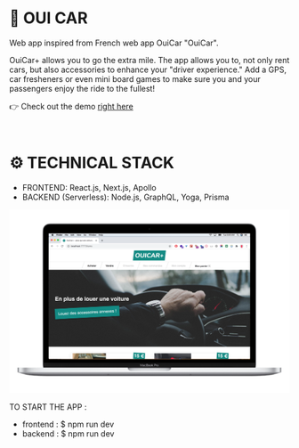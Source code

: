 # 🚀 OUI CAR

<p>Web app inspired from French web app OuiCar "OuiCar".</p>
<p>OuiCar+ allows you to go the extra mile. The app allows you to, not only rent cars, but also accessories to enhance your "driver experience."
Add a GPS, car fresheners or even mini board games to make sure you and your passengers enjoy the ride to the fullest!</p>
<p>👉 Check out the demo <a href="https://oui-car-frontend.herokuapp.com/" target="_blank" rel="noopener noreferrer">right here<a></p>



<br/>
<h1>⚙️ TECHNICAL STACK</h1>
<ul>
  <li>FRONTEND: React.js, Next.js, Apollo</li>
  <li>BACKEND (Serverless): Node.js, GraphQL, Yoga, Prisma</li>
</ul>


<a href="https://oui-car-frontend.herokuapp.com/">![alt text](https://raw.githubusercontent.com/vihong/vihong/main/ouiCarPreview.png)<a>



TO START THE APP : 
<ul>
  <li>frontend : $ npm run dev</li>
  <li>backend : $ npm run dev</li>
</ul>
